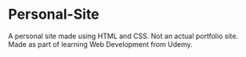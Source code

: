 # Personal-Site
A personal site made using HTML and CSS.
Not an actual portfolio site.
Made as part of learning Web Development from Udemy.
